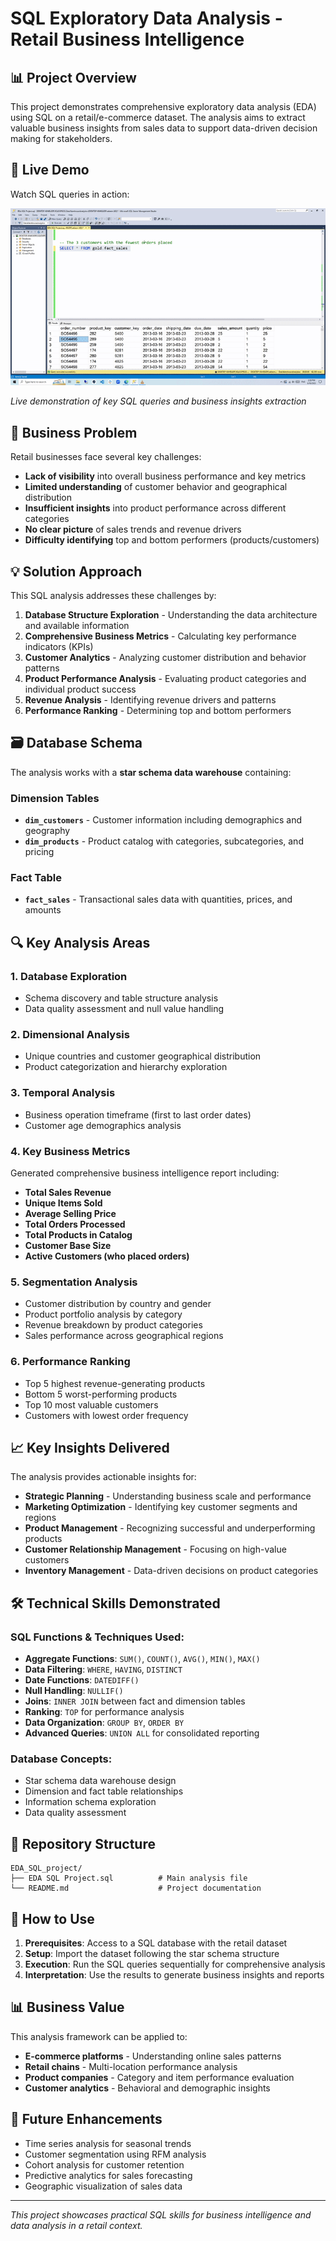 # SQL Exploratory Data Analysis - Retail Business Intelligence

## 📊 Project Overview

This project demonstrates comprehensive exploratory data analysis (EDA) using SQL on a retail/e-commerce dataset. The analysis aims to extract valuable business insights from sales data to support data-driven decision making for stakeholders.

## 🎥 Live Demo

Watch SQL queries in action:

![SQL EDA Demo](sql-demo.gif)

*Live demonstration of key SQL queries and business insights extraction*

## 🎯 Business Problem

Retail businesses face several key challenges:

- **Lack of visibility** into overall business performance and key metrics
- **Limited understanding** of customer behavior and geographical distribution
- **Insufficient insights** into product performance across different categories
- **No clear picture** of sales trends and revenue drivers
- **Difficulty identifying** top and bottom performers (products/customers)

## 💡 Solution Approach

This SQL analysis addresses these challenges by:

1. **Database Structure Exploration** - Understanding the data architecture and available information
2. **Comprehensive Business Metrics** - Calculating key performance indicators (KPIs)
3. **Customer Analytics** - Analyzing customer distribution and behavior patterns
4. **Product Performance Analysis** - Evaluating product categories and individual product success
5. **Revenue Analysis** - Identifying revenue drivers and patterns
6. **Performance Ranking** - Determining top and bottom performers

## 🗃️ Database Schema

The analysis works with a **star schema data warehouse** containing:

### Dimension Tables
- **`dim_customers`** - Customer information including demographics and geography
- **`dim_products`** - Product catalog with categories, subcategories, and pricing

### Fact Table
- **`fact_sales`** - Transactional sales data with quantities, prices, and amounts

## 🔍 Key Analysis Areas

### 1. Database Exploration
- Schema discovery and table structure analysis
- Data quality assessment and null value handling

### 2. Dimensional Analysis
- Unique countries and customer geographical distribution
- Product categorization and hierarchy exploration

### 3. Temporal Analysis
- Business operation timeframe (first to last order dates)
- Customer age demographics analysis

### 4. Key Business Metrics
Generated comprehensive business intelligence report including:
- **Total Sales Revenue**
- **Unique Items Sold**
- **Average Selling Price**
- **Total Orders Processed**
- **Total Products in Catalog**
- **Customer Base Size**
- **Active Customers (who placed orders)**

### 5. Segmentation Analysis
- Customer distribution by country and gender
- Product portfolio analysis by category
- Revenue breakdown by product categories
- Sales performance across geographical regions

### 6. Performance Ranking
- Top 5 highest revenue-generating products
- Bottom 5 worst-performing products
- Top 10 most valuable customers
- Customers with lowest order frequency

## 📈 Key Insights Delivered

The analysis provides actionable insights for:
- **Strategic Planning** - Understanding business scale and performance
- **Marketing Optimization** - Identifying key customer segments and regions
- **Product Management** - Recognizing successful and underperforming products
- **Customer Relationship Management** - Focusing on high-value customers
- **Inventory Management** - Data-driven decisions on product categories

## 🛠️ Technical Skills Demonstrated

### SQL Functions & Techniques Used:
- **Aggregate Functions**: `SUM()`, `COUNT()`, `AVG()`, `MIN()`, `MAX()`
- **Data Filtering**: `WHERE`, `HAVING`, `DISTINCT`
- **Date Functions**: `DATEDIFF()`
- **Null Handling**: `NULLIF()`
- **Joins**: `INNER JOIN` between fact and dimension tables
- **Ranking**: `TOP` for performance analysis
- **Data Organization**: `GROUP BY`, `ORDER BY`
- **Advanced Queries**: `UNION ALL` for consolidated reporting

### Database Concepts:
- Star schema data warehouse design
- Dimension and fact table relationships
- Information schema exploration
- Data quality assessment

## 📁 Repository Structure

```
EDA_SQL_project/
├── EDA SQL Project.sql          # Main analysis file
└── README.md                    # Project documentation
```

## 🚀 How to Use

1. **Prerequisites**: Access to a SQL database with the retail dataset
2. **Setup**: Import the dataset following the star schema structure
3. **Execution**: Run the SQL queries sequentially for comprehensive analysis
4. **Interpretation**: Use the results to generate business insights and reports

## 📊 Business Value

This analysis framework can be applied to:
- **E-commerce platforms** - Understanding online sales patterns
- **Retail chains** - Multi-location performance analysis
- **Product companies** - Category and item performance evaluation
- **Customer analytics** - Behavioral and demographic insights

## 🎯 Future Enhancements

- Time series analysis for seasonal trends
- Customer segmentation using RFM analysis
- Cohort analysis for customer retention
- Predictive analytics for sales forecasting
- Geographic visualization of sales data

---

*This project showcases practical SQL skills for business intelligence and data analysis in a retail context.*
